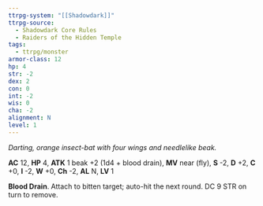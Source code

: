 ```yaml
---
ttrpg-system: "[[Shadowdark]]"
ttrpg-source:
  - Shadowdark Core Rules
  - Raiders of the Hidden Temple
tags:
  - ttrpg/monster
armor-class: 12
hp: 4
str: -2
dex: 2
con: 0
int: -2
wis: 0
cha: -2
alignment: N
level: 1
---
```


_Darting, orange insect-bat with four wings and needlelike beak._

**AC** 12, **HP** 4, **ATK** 1 beak +2 (1d4 + blood drain), **MV** near (fly), **S** -2, **D** +2, **C** +0, **I** -2, **W** +0, **Ch** -2, **AL** N, **LV** 1

**Blood Drain**. Attach to bitten target; auto-hit the next round. DC 9 STR on turn to remove.

